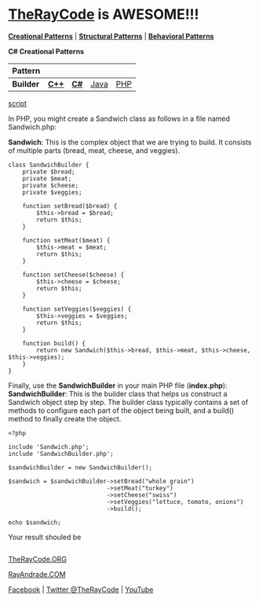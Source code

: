 # [TheRayCode](../../../README.md) is AWESOME!!!

**[Creational Patterns](../README.md)** | **[Structural Patterns](../../Structural/README.md)** | **[Behavioral Patterns](../../Behavioral/README.md)**

**C# Creational Patterns**

|Pattern|   |   |   |   |
|---|---|---|---|---|
| **Builder**| [**C++**](../../../CPP/Creational/Builder/README.md) | [**C#**](../../../Csharp/Creational/Builder/README.md) | [Java](../../../Java/Creational/Builder/README.md) | [PHP](../../../PHP/Creational/Builder/README.md) |

[script](./script/page01.md)

In PHP, you might create a Sandwich class as follows in a file named Sandwich.php:

**Sandwich**: This is the complex object that we are trying to build. It consists of multiple parts (bread, meat, cheese, and veggies).

```
class SandwichBuilder {
    private $bread;
    private $meat;
    private $cheese;
    private $veggies;

    function setBread($bread) {
        $this->bread = $bread;
        return $this;
    }

    function setMeat($meat) {
        $this->meat = $meat;
        return $this;
    }

    function setCheese($cheese) {
        $this->cheese = $cheese;
        return $this;
    }

    function setVeggies($veggies) {
        $this->veggies = $veggies;
        return $this;
    }

    function build() {
        return new Sandwich($this->bread, $this->meat, $this->cheese, $this->veggies);
    }
}
```

Finally, use the **SandwichBuilder** in your main PHP file (**index.php**):
**SandwichBuilder**: This is the builder class that helps us construct a Sandwich object step by step. The builder class typically contains a set of methods to configure each part of the object being built, and a build() method to finally create the object.


```
<?php

include 'Sandwich.php';
include 'SandwichBuilder.php';

$sandwichBuilder = new SandwichBuilder();

$sandwich = $sandwichBuilder->setBread("whole grain")
                            ->setMeat("turkey")
                            ->setCheese("swiss")
                            ->setVeggies("lettuce, tomato, onions")
                            ->build();

echo $sandwich;
```

Your result shouled be


```
```

[TheRayCode.ORG](https://www.TheRayCode.org)

[RayAndrade.COM](https://www.RayAndrade.com)

[Facebook](https://www.facebook.com/TheRayCode/) | [Twitter @TheRayCode](https://www.twitter.com/TheRayCode/) | [YouTube](https://www.youtube.com/TheRayCode/)
